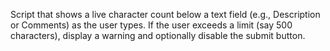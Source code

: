 
Script that shows a live character count below a text field (e.g., Description or Comments) as the user types. If the user exceeds a limit (say 500 characters), display a warning and optionally disable the submit button.
